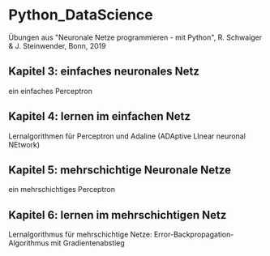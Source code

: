 # Python_DataScience #
Übungen aus "Neuronale Netze programmieren - mit Python", R. Schwaiger & J. Steinwender, Bonn, 2019

## Kapitel 3: einfaches neuronales Netz ##
ein einfaches Perceptron

## Kapitel 4: lernen im einfachen Netz ##
Lernalgorithmen für Perceptron und Adaline (ADAptive LInear neuronal NEtwork)

## Kapitel 5: mehrschichtige Neuronale Netze ##
ein mehrschichtiges Perceptron

## Kapitel 6: lernen im mehrschichtigen Netz ##
Lernalgorithmus für mehrschichtige Netze: Error-Backpropagation-Algorithmus mit Gradientenabstieg
